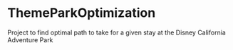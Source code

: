 # ThemeParkOptimization
 Project to find optimal path to take for a given stay at the Disney California Adventure Park
